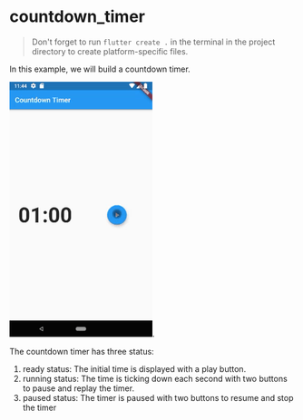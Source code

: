 # countdown_timer

> Don't forget to run `flutter create .` in the terminal in the project directory to create platform-specific files.

In this example, we will build a countdown timer.

![countDown timer](https://github.com/GIfatahTH/repo_images/blob/master/006-countdown_timer.gif).

The countdown timer has three status:
1. ready status: The initial time is displayed with a play button. 
2. running status: The time is ticking down each second with two buttons to pause and replay the timer.
3. paused status: The timer is paused with two buttons to resume and stop the timer


